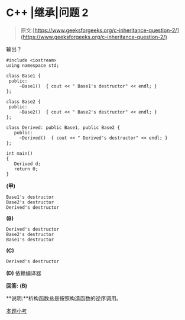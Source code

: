 # C++ |继承|问题 2

> 原文:[https://www.geeksforgeeks.org/c-inheritance-question-2/](https://www.geeksforgeeks.org/c-inheritance-question-2/)

输出？

```
#include <iostream>  
using namespace std;

class Base1 {
 public:
     ~Base1()  { cout << " Base1's destructor" << endl; }
};

class Base2 {
 public:
     ~Base2()  { cout << " Base2's destructor" << endl; }
};

class Derived: public Base1, public Base2 {
   public:
     ~Derived()  { cout << " Derived's destructor" << endl; }
};

int main()
{
   Derived d;
   return 0;
}
```

**(甲)**

```
Base1's destructor
Base2's destructor
Derived's destructor
```

**(B)**

```
Derived's destructor
Base2's destructor
Base1's destructor

```

**(C)**

```
Derived's destructor
```

**(D)** 依赖编译器

**回答:** **(B)**

**说明:**析构函数总是按照构造函数的逆序调用。

[本题小考](https://www.geeksforgeeks.org/quiz-corner-gq/)